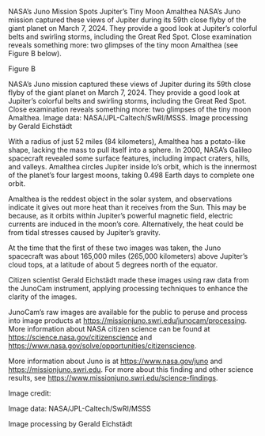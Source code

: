 NASA’s Juno Mission Spots Jupiter’s Tiny Moon Amalthea 
 NASA’s Juno mission captured these views of Jupiter during its 59th close flyby of the giant planet on March 7, 2024. They provide a good look at Jupiter’s colorful belts and swirling storms, including the Great Red Spot. Close examination reveals something more: two glimpses of the tiny moon Amalthea (see Figure B below).

Figure B

NASA’s Juno mission captured these views of Jupiter during its 59th close flyby of the giant planet on March 7, 2024. They provide a good look at Jupiter’s colorful belts and swirling storms, including the Great Red Spot. Close examination reveals something more: two glimpses of the tiny moon Amalthea. Image data: NASA/JPL-Caltech/SwRI/MSSS. Image processing by Gerald Eichstädt

With a radius of just 52 miles (84 kilometers), Amalthea has a potato-like shape, lacking the mass to pull itself into a sphere. In 2000, NASA’s Galileo spacecraft revealed some surface features, including impact craters, hills, and valleys. Amalthea circles Jupiter inside Io’s orbit, which is the innermost of the planet’s four largest moons, taking 0.498 Earth days to complete one orbit.

Amalthea is the reddest object in the solar system, and observations indicate it gives out more heat than it receives from the Sun. This may be because, as it orbits within Jupiter’s powerful magnetic field, electric currents are induced in the moon’s core. Alternatively, the heat could be from tidal stresses caused by Jupiter’s gravity.

At the time that the first of these two images was taken, the Juno spacecraft was about 165,000 miles (265,000 kilometers) above Jupiter’s cloud tops, at a latitude of about 5 degrees north of the equator.

Citizen scientist Gerald Eichstädt made these images using raw data from the JunoCam instrument, applying processing techniques to enhance the clarity of the images.

JunoCam’s raw images are available for the public to peruse and process into image products at https://missionjuno.swri.edu/junocam/processing. More information about NASA citizen science can be found at https://science.nasa.gov/citizenscience and https://www.nasa.gov/solve/opportunities/citizenscience.

More information about Juno is at https://www.nasa.gov/juno and https://missionjuno.swri.edu. For more about this finding and other science results, see https://www.missionjuno.swri.edu/science-findings.

Image credit:

Image data: NASA/JPL-Caltech/SwRI/MSSS

Image processing by Gerald Eichstädt